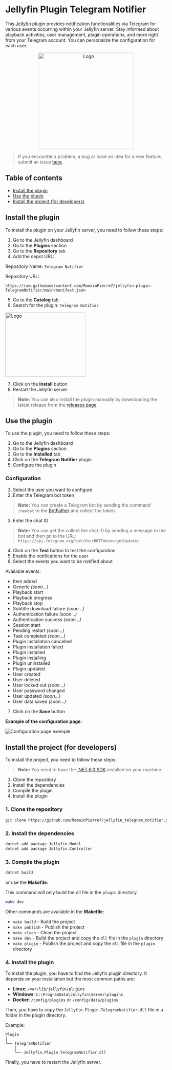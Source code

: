 # Jellyfin Plugin Telegram Notifier

This [Jellyfin](https://github.com/jellyfin) plugin provides notification functionalities via Telegram for various events occurring within your Jellyfin server. Stay informed about playback activities, user management, plugin operations, and more right from your Telegram account. You can personalize the configuration for each user.

<p align="center">
<img src="assets/logo.png" alt="Logo" width="300" height="300">

> If you encounter a problem, a bug or have an idea for a new feature, submit an issue [here](https://github.com/RomainPierre7/jellyfin-plugin-TelegramNotifier/issues).

## Table of contents

- [Install the plugin](#install-the-plugin)
- [Use the plugin](#use-the-plugin)
- [Install the project (for developers)](#install-the-project-for-developers)

## Install the plugin

To install the plugin on your Jellyfin server, you need to follow these steps:

1. Go to the Jellyfin dashboard
2. Go to the **Plugins** section
3. Go to the **Repository** tab
4. Add the depot URL: 

Repository Name: ```Telegram Notifier```

Repository URL:
```
https://raw.githubusercontent.com/RomainPierre7/jellyfin-plugin-TelegramNotifier/main/manifest.json
```

5. Go to the **Catalog** tab
6. Search for the plugin: ```Telegram Notifier```

<img src="assets/catalog.png" alt="Logo" width="250" height="200">

7. Click on the **Install** button
8. Restart the Jellyfin server

> **Note:** You can also install the plugin manually by downloading the latest release from the [releases page](https://github.com/RomainPierre7/jellyfin-plugin-TelegramNotifier/releases).

## Use the plugin

To use the plugin, you need to follow these steps:

1. Go to the Jellyfin dashboard
2. Go to the **Plugins** section
3. Go to the **Installed** tab
4. Click on the **Telegram Notifier** plugin
5. Configure the plugin

### Configuration

1. Select the user you want to configure
2. Enter the Telegram bot token
> **Note:** You can create a Telegram bot by sending the command ```/newbot``` to the [BotFather](https://t.me/botfather) and collect the token.
3. Enter the chat ID
> **Note:** You can get the collect the chat ID by sending a message to the bot and then go to the URL: ```https://api.telegram.org/bot<YourBOTToken>/getUpdates```
4. Click on the **Test** button to test the configuration
5. Enable the notifications for the user
6. Select the events you want to be notified about

Available events:
- Item added
- Generic *(soon...)*
- Playback start
- Playback progress
- Playback stop
- Subtitle download failure *(soon...)*
- Authentication failure *(soon...)*
- Authentication success *(soon...)*
- Session start
- Pending restart *(soon...)*
- Task completed *(soon...)*
- Plugin installation cancelled
- Plugin installation failed
- Plugin installed
- Plugin installing
- Plugin uninstalled
- Plugin updated
- User created
- User deleted
- User locked out *(soon...)*
- User password changed
- User updated *(soon...)*
- User data saved *(soon...)*

7. Click on the **Save** button

**Example of the configuration page:**

![Configuration page exemple](assets/config.png)

## Install the project (for developers)

To install the project, you need to follow these steps:

> **Note:** You need to have the [.NET 6.0 SDK](https://dotnet.microsoft.com/download) installed on your machine.

1. Clone the repository
2. Install the dependencies
3. Compile the plugin
4. Install the plugin

### 1. Clone the repository

```bash
git clone https://github.com/RomainPierre7/jellyfin_telegram_notifier.git
```

### 2. Install the dependencies

```bash
dotnet add package Jellyfin.Model
dotnet add package Jellyfin.Controller
```

### 3. Compile the plugin

```bash
dotnet build
```

or use the **Makefile**:

This command will only build the dll file in the ```plugin``` directory.

```bash
make dev
```

Other commands are available in the **Makefile**:

- ```make build``` - Build the project
- ```make publish``` - Publish the project
- ```make clean``` - Clean the project
- ```make dev``` - Build the project and copy the `dll` file in the ```plugin``` directory
- ```make plugin``` - Publish the project and copy the `dll` file in the ```plugin``` directory

### 4. Install the plugin

To install the plugin, you have to find the Jellyfin plugin directory. It depends on your installation but the most common paths are:

- **Linux**: ```/var/lib/jellyfin/plugins```
- **Windows**: ```C:\ProgramData\Jellyfin\Server\plugins```
- **Docker**: ```/config/plugins``` or ```/config/data/plugins```

Then, you have to copy the ```Jellyfin.Plugin.TelegramNotifier.dll``` file in a folder in the plugin directory.

Example:

```
Plugin
│
└── TelegramNotifier
    │
    └── Jellyfin.Plugin.TelegramNotifier.dll
```

Finally, you have to restart the Jellyfin server.
